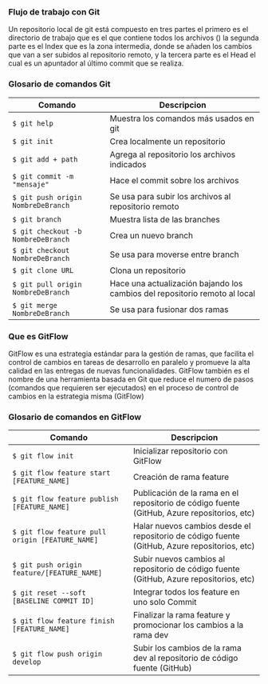 ### Flujo de trabajo con Git

Un repositorio local de git está compuesto en tres partes el primero es el directorio de trabajo que es el que contiene todos los archivos () la segunda parte es el Index que es la zona intermedia, donde se añaden los cambios que van a ser subidos al repositorio remoto, y la tercera parte es el Head el cual es un apuntador al último commit que se realiza. 

### Glosario de comandos Git
                    
Comando | Descripcion
------------- | -------------
`$ git help`  | Muestra los comandos más usados en git
`$ git init`  | Crea localmente un repositorio
`$ git add + path ` | Agrega al repositorio los archivos indicados
`$ git commit -m "mensaje"` | Hace el commit sobre los archivos
`$ git push origin NombreDeBranch ` | Se usa para subir los archivos al repositorio remoto
`$ git branch ` | Muestra lista de las branches
`$ git checkout -b NombreDeBranch ` | Crea un nuevo branch
`$ git checkout NombreDeBranch ` | Se usa para moverse entre branch 
`$ git clone URL ` | Clona un repositorio
`$ git pull origin NombreDeBranch ` | Hace una actualización bajando los cambios del repositorio remoto al local
`$ git merge NombreDeBranch ` | Se usa para fusionar dos ramas



### Que es GitFlow

GitFlow es una estrategia estándar para la gestión de ramas, que facilita el control de cambios en tareas de desarrollo en paralelo y promueve la alta calidad en las entregas de nuevas funcionalidades. GitFlow también es el nombre de una herramienta basada en Git que reduce el numero de pasos (comandos que requieren ser ejecutados) en el proceso de control de cambios en la estrategia misma (GitFlow)


### Glosario de comandos en GitFlow
                    
Comando | Descripcion
------------- | -------------
`$ git flow init`  | Inicializar repositorio con GitFlow
`$ git flow feature start [FEATURE_NAME]` | Creación de rama feature
`$ git flow feature publish [FEATURE_NAME]`| Publicación de la rama en el repositorio de código fuente (GitHub, Azure repositorios, etc)
`$ git flow feature pull origin [FEATURE_NAME]` | Halar nuevos cambios desde el repositorio de código fuente (GitHub, Azure repositorios, etc)
`$ git push origin feature/[FEATURE_NAME]` | Subir nuevos cambios al repositorio de código fuente (GitHub, Azure repositorios, etc)
`$ git reset --soft [BASELINE COMMIT ID]` | Integrar todos los feature en uno solo Commit
`$ git flow feature finish [FEATURE_NAME]` | Finalizar la rama feature y promocionar los cambios a la rama dev
`$ git flow push origin develop` | Subir los cambios de la rama dev al repositorio de código fuente (GitHub)